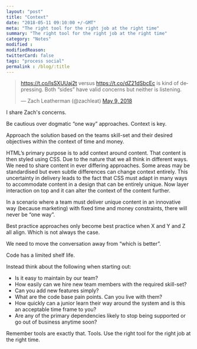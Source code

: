 ```yaml
---
layout: "post"
title: "Context"
date: "2018-05-11 09:10:00 +/-GMT"
meta: "The right tool for the right job at the right time"
summary: "The right tool for the right job at the right time"
category: "Notes"
modified :
modifiedReason:
twitterCard: false
tags: "process social"
permalink : /blog/:title
---
```


<blockquote class="twitter-tweet" data-lang="en"><p lang="en" dir="ltr"><a href="https://t.co/IsSXUUaj2t">https://t.co/IsSXUUaj2t</a> versus <a href="https://t.co/dZ21dSbcEc">https://t.co/dZ21dSbcEc</a> is kind of depressing. Both “sides” have valid concerns but neither is listening.</p>&mdash; Zach Leatherman (@zachleat) <a href="https://twitter.com/zachleat/status/994027250696818689?ref_src=twsrc%5Etfw">May 9, 2018</a></blockquote> <script async src="https://platform.twitter.com/widgets.js" charset="utf-8"></script>

I share Zach's concerns.

‪Be cautious over dogmatic “one way” approaches. Context is key. ‬

‪Approach the solution based on the teams skill-set and their desired objectives within the context of  time and money.‬

‪HTML’s primary purpose is to add context around content. That content is then styled using CSS. Due to the nature that we all think in different ways. We need to share content in ever differing approaches. Some areas may be standardised but even subtle differences can change context entirely. This uncertainty in delivery leads to the fact that CSS must adapt in many ways to accommodate content in a design that can be entirely unique. Now layer interaction on top and it can alter the context of the content further.‬

‪In a scenario where a team must deliver unique content in an innovative way (because marketing) with fixed time and money constraints, there will never be “one way”. ‬

‪Best practice approaches only become best practice when X and Y and Z all align. Which is not always the case.‬

‪We need to move the conversation away from‬ ‪“which is better”.

Code has a limited shelf life.

Instead think about the following when starting out:‬

- ‪Is it easy to maintain by our team?‬
- ‪How easily can we hire new team members with the required skill-set?‬
- ‪Can you add new features simply?‬
- ‪What are the code base pain points. Can you live with them?‬
- ‪How quickly can a junior learn their way around the system and is this an acceptable time frame to you?‬
- ‪Are any of the primary dependencies likely to stop being supported or go out of business anytime soon?‬

‪Remember tools are exactly that. Tools. Use the right tool for the right job at the right time.‬
